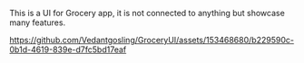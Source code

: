 This is a UI for Grocery app, it is not connected to anything but showcase many features. 

https://github.com/Vedantgosling/GroceryUI/assets/153468680/b229590c-0b1d-4619-839e-d7fc5bd17eaf
